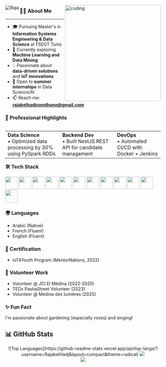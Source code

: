 <section class="my-auto py-auto">
<p>  
<a>
<img src="https://readme-typing-svg.herokuapp.com/?font=Caveat&size=36&color=3aa4dacenter=true&vCenter=true&lines=Hi+%2C+I%27m+Raja+Belhadj+Romdhane;💻+Full-Stack+Developer+%7C+🌱+Data+Science+Student;" align="left" alt="Raja" />
</a>
     
<a> 
<img align="right" alt="coding" width="310" src="https://media.tenor.com/IF2JdxzmyN4AAAAj/coding-girl.gif">
</a>
</p>

<p class="pb-10"></p>
</section>

<section align="center my-12">
<div class="my-auto">
  
### 👨‍💻 About Me
---------------------------------------------------------------------------------------------------------------------
  
- 🎓 Pursuing Master's in **Information Systems Engineering & Data Science** at FSEGT Tunis
- 🌱 Currently exploring **Machine Learning and Data Mining**
- 💡 Passionate about **data-driven solutions** and **IoT innovations**
- 🔭 Open to **summer internships** in Data Science/AI
- 📫 Reach me: **rajabelhadjromdhane@gmail.com**

</div>

<div class="my-auto py-auto">

### 🚀 Professional Highlights

<table style="width:100%" align="left">
<tr>
<td colspan="6" align="left"> 
<strong>Data Science</strong><br>
• Optimized data processing by 30% using PySpark RDDs
</td>

<td colspan="6" align="left">
<strong>Backend Dev</strong><br>
• Built NestJS REST API for candidate management
</td>

<td colspan="6" align="left"> 
<strong>DevOps</strong><br>
• Automated CI/CD with Docker + Jenkins
</td>
</tr> 
</table>

### 🛠️ Tech Stack

<p align="left">
<!-- Data Science -->
<img src="https://cdn.jsdelivr.net/gh/devicons/devicon/icons/python/python-original.svg" width="40"/>
<img src="https://cdn.jsdelivr.net/gh/devicons/devicon/icons/pandas/pandas-original.svg" width="40"/>

<!-- Backend -->
<img src="https://cdn.jsdelivr.net/gh/devicons/devicon/icons/nodejs/nodejs-original.svg" width="40"/>
<img src="https://cdn.jsdelivr.net/gh/devicons/devicon/icons/typescript/typescript-original.svg" width="40"/>
<img src="https://cdn.jsdelivr.net/gh/devicons/devicon/icons/express/express-original.svg" width="40"/>

<!-- Frontend -->
<img src="https://cdn.jsdelivr.net/gh/devicons/devicon/icons/bootstrap/bootstrap-original.svg" width="40"/>
<img src="https://cdn.jsdelivr.net/gh/devicons/devicon/icons/html5/html5-original.svg" width="40"/>
<img src="https://cdn.jsdelivr.net/gh/devicons/devicon/icons/css3/css3-original.svg" width="40"/>

<!-- DevOps -->
<img src="https://cdn.jsdelivr.net/gh/devicons/devicon/icons/docker/docker-original.svg" width="40"/>
<img src="https://cdn.jsdelivr.net/gh/devicons/devicon/icons/jenkins/jenkins-original.svg" width="40"/>

<!-- Database -->
<img src="https://cdn.jsdelivr.net/gh/devicons/devicon/icons/postgresql/postgresql-original.svg" width="40"/>
<img src="https://cdn.jsdelivr.net/gh/devicons/devicon/icons/firebase/firebase-plain.svg" width="40"/>
</p>

### 🌍 Languages
- Arabic (Native)
- French (Fluent)
- English (Fluent)

### 📜 Certification
- IoT4Youth Program (MentorNations, 2022)

### 🌟 Volunteer Work
- Volunteer  @ JCI El Médina (2022-2025)
- TEDx PashaStreet Volunteer (2023)
- Volunteer @ Medina des lumiéres (2025)

### ✨ Fun Fact
I'm passionate about gardening (especially roses) and singing!

## 📊 GitHub Stats

<div class="flex flex-cols-6" align="center">
![Top Languages](https://github-readme-stats.vercel.app/api/top-langs/?username=RajabelHadj&layout=compact&theme=radical)  
<img src="https://github-readme-stats.vercel.app/api?username=RajabelHadj&show_icons=true&theme=tokyonight" />
</div>

<div class="flex flex-cols-6" align="center">
<img src="https://github-profile-summary-cards.vercel.app/api/cards/profile-details?username=RajabelHadj&theme=tokyonight" />
</div>

</div>
</section>
